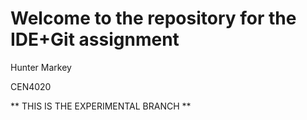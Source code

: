 # Welcome to the repository for the IDE+Git assignment

Hunter Markey

CEN4020

** THIS IS THE EXPERIMENTAL BRANCH **